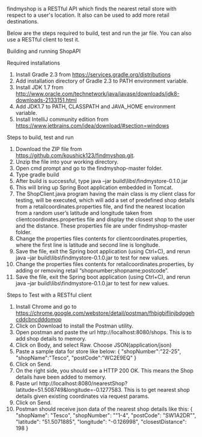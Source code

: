 findmyshop is a RESTful API which finds the nearest retail store with respect to a user's location.
It also can be used to add more retail destinations.

Below are the steps required to build, test and run the jar file. You can also use a RESTful client to test it.

Building and running ShopAPI

Required installations
1.	Install Gradle 2.3 from https://services.gradle.org/distributions
2.	Add installation directory of Gradle 2.3 to PATH environment variable.
3.	Install JDK 1.7 from http://www.oracle.com/technetwork/java/javase/downloads/jdk8-downloads-2133151.html
4.	Add JDK1.7 to PATH, CLASSPATH and JAVA_HOME environment variable.
5.	Install IntelliJ community edition from https://www.jetbrains.com/idea/download/#section=windows


Steps to build, test and run
1.	Download the ZIP file from https://github.com/koushick123/findmyshop.git.
2.	Unzip the file into your working directory.
3.	Open cmd prompt and go to the findmyshop-master folder.
4.	Type gradle build
5.	After build is successful, type java –jar build\libs\findmystore-0.1.0.jar
6.	This will bring up Spring Boot application embedded in Tomcat.
7.	The ShopClient.java program having the main class is my client class for testing, will be executed, which will add a set of predefined shop details from a retailcoordinates.properties file, and find the nearest location from a random user’s latitude and longitude taken from clientcoordinates.properties file and display the closest shop to the user and the distance. These properties file are under findmyshop-master folder.
8.	Change the properties files contents for clientcoordinates.properties, where the first line is latitude and second line is longitude.
9.	Save the file, exit the Spring boot application (using Ctrl+C), and rerun java –jar build\libs\findmystore-0.1.0.jar to test for new values.
10.	Change the properties files contents for retailcoordinates.properties, by adding or removing retail “shopnumber;shopname;postcode”.
11.	Save the file, exit the Spring boot application (using Ctrl+C), and rerun java –jar build\libs\findmystore-0.1.0.jar to test for new values.


Steps to Test with a RESTful client
1.	Install Chrome and go to https://chrome.google.com/webstore/detail/postman/fhbjgbiflinjbdggehcddcbncdddomop
2.	Click on Download to install the Postman utility.
3.	Open postman and paste the url http://localhost:8080/shops. This is to add shop details to memory.
4.	Click on Body, and select Raw. Choose JSON(application/json)
5.	Paste a sample data for store like below:
{
    "shopNumber":"22-25",
    "shopName":"Tesco",
    "postCode":"WC2E9EQ"
}
6.	Click on Send.
7.	On the right side, you should see a HTTP 200 OK. This means the Shop details have been added to memory.
8.	Paste url http://localhost:8080/nearestShop?latitude=51.508749&longitude=-0.1277583. This is to get nearest shop details given existing coordinates via request params.
9.	Click on Send.
10.	Postman should receive json data of the nearest shop details like this:
{
  "shopName": "Tesco",
  "shopNumber": "\"1-4",
  "postCode": "SW1A2DR\"",
  "latitude": "51.5071885",
  "longitude": "-0.126998",
  "closestDistance": 198
}
